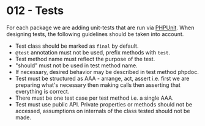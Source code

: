# 012 - Tests

For each package we are adding unit-tests that are run via [PHPUnit](https://phpunit.de/). When designing tests,
the following guidelines should be taken into account.

- Test class should be marked as `final` by default.
- `@test` annotation must not be used, prefix methods with `test`.
- Test method name must reflect the purpose of the test.
- "should" must not be used in test method name.
- If necessary, desired behavior may be described in test method phpdoc.
- Test must be structured as AAA - arrange, act, assert i.e. first we are preparing what's necessary then making calls
  then asserting that everything is correct.
- There must be one test case per test method i.e. a single AAA.
- Test must use public API. Private properties or methods should not be accessed, assumptions on internals
  of the class tested should not be made.
